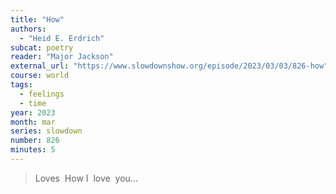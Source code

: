 ```yaml
---
title: "How"
authors:
  - "Heid E. Erdrich"
subcat: poetry
reader: "Major Jackson"
external_url: "https://www.slowdownshow.org/episode/2023/03/03/826-how"
course: world
tags:
  - feelings
  - time
year: 2023
month: mar
series: slowdown
number: 826
minutes: 5
---
```


> Loves&nbsp;&nbsp;How I&nbsp;&nbsp;love&nbsp;&nbsp;you...
